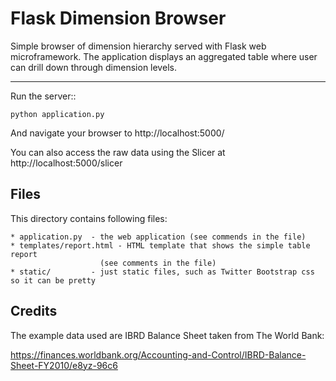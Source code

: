 Flask Dimension Browser
=======================

Simple browser of dimension hierarchy served with Flask web microframework.
The application displays an aggregated table where user can drill down through
dimension levels.

---

Run the server::

    python application.py

And navigate your browser to http://localhost:5000/

You can also access the raw data using the Slicer at
http://localhost:5000/slicer

Files
-----

This directory contains following files:

    * application.py  - the web application (see commends in the file)
    * templates/report.html - HTML template that shows the simple table report
                        (see comments in the file)
    * static/         - just static files, such as Twitter Bootstrap css so it can be pretty

Credits
-------

The example data used are IBRD Balance Sheet taken from The World Bank:

https://finances.worldbank.org/Accounting-and-Control/IBRD-Balance-Sheet-FY2010/e8yz-96c6
